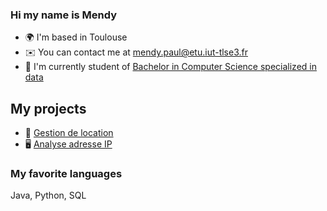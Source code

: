 ### Hi my name is Mendy
* 🌍  I'm based in Toulouse
* ✉️  You can contact me at [mendy.paul@etu.iut-tlse3.fr](mailto:mendy.paul@etu.iut-tlse3.fr)
* 🚀  I'm currently student of [Bachelor in Computer Science specialized in data](https://www.univ-tlse3.fr/but-specialite-informatique)

## My projects
* 🏡 [Gestion de location](https://github.com/gaiailou/housing-rentals-application)
* 🖥️ [Analyse adresse IP](https://github.com/endspigel/Analyse-adresse-IP)

### My favorite languages
Java, Python, SQL
